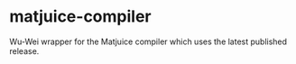 # matjuice-compiler
Wu-Wei wrapper for the Matjuice compiler which uses the latest published release.
